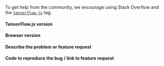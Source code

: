 To get help from the community, we encourage using Stack Overflow and the [`tensorflow.js`](https://stackoverflow.com/questions/tagged/tensorflow.js) tag.

#### TensorFlow.js version

#### Browser version

#### Describe the problem or feature request

#### Code to reproduce the bug / link to feature request

